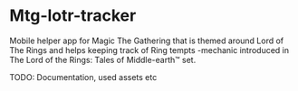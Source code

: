 # Mtg-lotr-tracker
Mobile helper app for Magic The Gathering that is themed around Lord of The Rings and helps keeping track of Ring tempts -mechanic introduced in The Lord of the Rings: Tales of Middle-earth™ set.

TODO: Documentation, used assets etc
